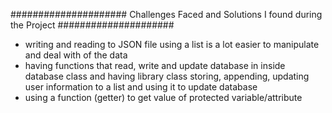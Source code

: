 ##################### Challenges Faced and Solutions I found during the Project #####################
- writing and reading to JSON file using a list is a lot easier to manipulate and deal with of the data
- having functions that read, write and update database in inside database class and having library class storing, appending, updating user information to a list and using it to update database
- using a function (getter) to get value of protected variable/attribute
